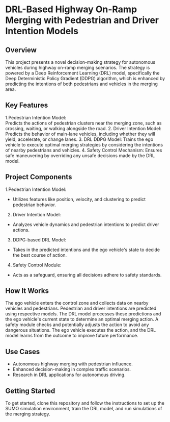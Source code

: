 #  DRL-Based Highway On-Ramp Merging with Pedestrian and Driver Intention Models 
## Overview
This project presents a novel decision-making strategy for autonomous vehicles during highway on-ramp merging scenarios. The strategy is powered by a Deep Reinforcement Learning (DRL) model, specifically the Deep Deterministic Policy Gradient (DDPG) algorithm, which is enhanced by predicting the intentions of both pedestrians and vehicles in the merging area.

## Key Features

1.Pedestrian Intention Model:  
   Predicts the actions of pedestrian clusters near the merging zone, such as crossing, waiting, or walking alongside the road.
2. Driver Intention Model:  Predicts the behavior of main-lane vehicles, including whether they will yield, accelerate, or change lanes.
3. DRL DDPG Model: Trains the ego vehicle to execute optimal merging strategies by considering the intentions of nearby pedestrians and vehicles.
4. Safety Control Mechanism:  Ensures safe maneuvering by overriding any unsafe decisions made by the DRL model.

## Project Components
1.Pedestrian Intention Model: 
  * Utilizes features like position, velocity, and clustering to predict pedestrian behavior.
    
2. Driver Intention Model:
  * Analyzes vehicle dynamics and pedestrian intentions to predict driver actions.
    
3. DDPG-based DRL Model: 
  * Takes in the predicted intentions and the ego vehicle's state to decide the best course of action.
    
4. Safety Control Module: 
  * Acts as a safeguard, ensuring all decisions adhere to safety standards.
    
## How It Works
The ego vehicle enters the control zone and collects data on nearby vehicles and pedestrians.
Pedestrian and driver intentions are predicted using respective models.
The DRL model processes these predictions and the ego vehicle's current state to determine an optimal merging action.
A safety module checks and potentially adjusts the action to avoid any dangerous situations.
The ego vehicle executes the action, and the DRL model learns from the outcome to improve future performance.

## Use Cases
* Autonomous highway merging with pedestrian influence.
* Enhanced decision-making in complex traffic scenarios.
* Research in DRL applications for autonomous driving.
## Getting Started
To get started, clone this repository and follow the instructions to set up the SUMO simulation environment, train the DRL model, and run simulations of the merging strategy.
